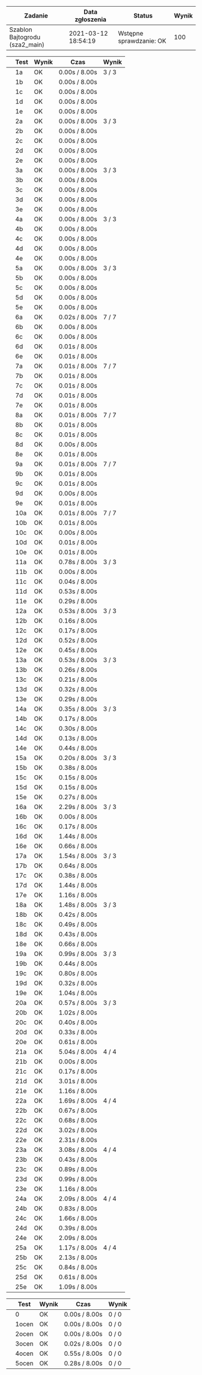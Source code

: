 | Zadanie | Data zgłoszenia | Status | Wynik |
| --- | --- | --- | --- |
| Szablon Bajtogrodu (sza2_main)  | 2021-03-12 18:54:19 |  Wstępne sprawdzanie: OK  |  100  |

|  | Test | Wynik | Czas | Wynik |
| --- | --- | --- | --- | --- |
|  |  1a      |  OK  |  0.00s / 8.00s  |  3 / 3  |
|  |  1b      |  OK  |  0.00s / 8.00s  |
|  |  1c      |  OK  |  0.00s / 8.00s  |
|  |  1d      |  OK  |  0.00s / 8.00s  |
|  |  1e      |  OK  |  0.00s / 8.00s  |
|  |  2a      |  OK  |  0.00s / 8.00s  |  3 / 3  |
|  |  2b      |  OK  |  0.00s / 8.00s  |
|  |  2c      |  OK  |  0.00s / 8.00s  |
|  |  2d      |  OK  |  0.00s / 8.00s  |
|  |  2e      |  OK  |  0.00s / 8.00s  |
|  |  3a      |  OK  |  0.00s / 8.00s  |  3 / 3  |
|  |  3b      |  OK  |  0.00s / 8.00s  |
|  |  3c      |  OK  |  0.00s / 8.00s  |
|  |  3d      |  OK  |  0.00s / 8.00s  |
|  |  3e      |  OK  |  0.00s / 8.00s  |
|  |  4a      |  OK  |  0.00s / 8.00s  |  3 / 3  |
|  |  4b      |  OK  |  0.00s / 8.00s  |
|  |  4c      |  OK  |  0.00s / 8.00s  |
|  |  4d      |  OK  |  0.00s / 8.00s  |
|  |  4e      |  OK  |  0.00s / 8.00s  |
|  |  5a      |  OK  |  0.00s / 8.00s  |  3 / 3  |
|  |  5b      |  OK  |  0.00s / 8.00s  |
|  |  5c      |  OK  |  0.00s / 8.00s  |
|  |  5d      |  OK  |  0.00s / 8.00s  |
|  |  5e      |  OK  |  0.00s / 8.00s  |
|  |  6a      |  OK  |  0.02s / 8.00s  |  7 / 7  |
|  |  6b      |  OK  |  0.00s / 8.00s  |
|  |  6c      |  OK  |  0.00s / 8.00s  |
|  |  6d      |  OK  |  0.01s / 8.00s  |
|  |  6e      |  OK  |  0.01s / 8.00s  |
|  |  7a      |  OK  |  0.01s / 8.00s  |  7 / 7  |
|  |  7b      |  OK  |  0.01s / 8.00s  |
|  |  7c      |  OK  |  0.01s / 8.00s  |
|  |  7d      |  OK  |  0.01s / 8.00s  |
|  |  7e      |  OK  |  0.01s / 8.00s  |
|  |  8a      |  OK  |  0.01s / 8.00s  |  7 / 7  |
|  |  8b      |  OK  |  0.01s / 8.00s  |
|  |  8c      |  OK  |  0.01s / 8.00s  |
|  |  8d      |  OK  |  0.00s / 8.00s  |
|  |  8e      |  OK  |  0.01s / 8.00s  |
|  |  9a      |  OK  |  0.01s / 8.00s  |  7 / 7  |
|  |  9b      |  OK  |  0.01s / 8.00s  |
|  |  9c      |  OK  |  0.01s / 8.00s  |
|  |  9d      |  OK  |  0.00s / 8.00s  |
|  |  9e      |  OK  |  0.01s / 8.00s  |
|  |  10a      |  OK  |  0.01s / 8.00s  |  7 / 7  |
|  |  10b      |  OK  |  0.01s / 8.00s  |
|  |  10c      |  OK  |  0.00s / 8.00s  |
|  |  10d      |  OK  |  0.01s / 8.00s  |
|  |  10e      |  OK  |  0.01s / 8.00s  |
|  |  11a      |  OK  |  0.78s / 8.00s  |  3 / 3  |
|  |  11b      |  OK  |  0.00s / 8.00s  |
|  |  11c      |  OK  |  0.04s / 8.00s  |
|  |  11d      |  OK  |  0.53s / 8.00s  |
|  |  11e      |  OK  |  0.29s / 8.00s  |
|  |  12a      |  OK  |  0.53s / 8.00s  |  3 / 3  |
|  |  12b      |  OK  |  0.16s / 8.00s  |
|  |  12c      |  OK  |  0.17s / 8.00s  |
|  |  12d      |  OK  |  0.52s / 8.00s  |
|  |  12e      |  OK  |  0.45s / 8.00s  |
|  |  13a      |  OK  |  0.53s / 8.00s  |  3 / 3  |
|  |  13b      |  OK  |  0.26s / 8.00s  |
|  |  13c      |  OK  |  0.21s / 8.00s  |
|  |  13d      |  OK  |  0.32s / 8.00s  |
|  |  13e      |  OK  |  0.29s / 8.00s  |
|  |  14a      |  OK  |  0.35s / 8.00s  |  3 / 3  |
|  |  14b      |  OK  |  0.17s / 8.00s  |
|  |  14c      |  OK  |  0.30s / 8.00s  |
|  |  14d      |  OK  |  0.13s / 8.00s  |
|  |  14e      |  OK  |  0.44s / 8.00s  |
|  |  15a      |  OK  |  0.20s / 8.00s  |  3 / 3  |
|  |  15b      |  OK  |  0.38s / 8.00s  |
|  |  15c      |  OK  |  0.15s / 8.00s  |
|  |  15d      |  OK  |  0.15s / 8.00s  |
|  |  15e      |  OK  |  0.27s / 8.00s  |
|  |  16a      |  OK  |  2.29s / 8.00s  |  3 / 3  |
|  |  16b      |  OK  |  0.00s / 8.00s  |
|  |  16c      |  OK  |  0.17s / 8.00s  |
|  |  16d      |  OK  |  1.44s / 8.00s  |
|  |  16e      |  OK  |  0.66s / 8.00s  |
|  |  17a      |  OK  |  1.54s / 8.00s  |  3 / 3  |
|  |  17b      |  OK  |  0.64s / 8.00s  |
|  |  17c      |  OK  |  0.38s / 8.00s  |
|  |  17d      |  OK  |  1.44s / 8.00s  |
|  |  17e      |  OK  |  1.16s / 8.00s  |
|  |  18a      |  OK  |  1.48s / 8.00s  |  3 / 3  |
|  |  18b      |  OK  |  0.42s / 8.00s  |
|  |  18c      |  OK  |  0.49s / 8.00s  |
|  |  18d      |  OK  |  0.43s / 8.00s  |
|  |  18e      |  OK  |  0.66s / 8.00s  |
|  |  19a      |  OK  |  0.99s / 8.00s  |  3 / 3  |
|  |  19b      |  OK  |  0.44s / 8.00s  |
|  |  19c      |  OK  |  0.80s / 8.00s  |
|  |  19d      |  OK  |  0.32s / 8.00s  |
|  |  19e      |  OK  |  1.04s / 8.00s  |
|  |  20a      |  OK  |  0.57s / 8.00s  |  3 / 3  |
|  |  20b      |  OK  |  1.02s / 8.00s  |
|  |  20c      |  OK  |  0.40s / 8.00s  |
|  |  20d      |  OK  |  0.33s / 8.00s  |
|  |  20e      |  OK  |  0.61s / 8.00s  |
|  |  21a      |  OK  |  5.04s / 8.00s  |  4 / 4  |
|  |  21b      |  OK  |  0.00s / 8.00s  |
|  |  21c      |  OK  |  0.17s / 8.00s  |
|  |  21d      |  OK  |  3.01s / 8.00s  |
|  |  21e      |  OK  |  1.16s / 8.00s  |
|  |  22a      |  OK  |  1.69s / 8.00s  |  4 / 4  |
|  |  22b      |  OK  |  0.67s / 8.00s  |
|  |  22c      |  OK  |  0.68s / 8.00s  |
|  |  22d      |  OK  |  3.02s / 8.00s  |
|  |  22e      |  OK  |  2.31s / 8.00s  |
|  |  23a      |  OK  |  3.08s / 8.00s  |  4 / 4  |
|  |  23b      |  OK  |  0.43s / 8.00s  |
|  |  23c      |  OK  |  0.89s / 8.00s  |
|  |  23d      |  OK  |  0.99s / 8.00s  |
|  |  23e      |  OK  |  1.16s / 8.00s  |
|  |  24a      |  OK  |  2.09s / 8.00s  |  4 / 4  |
|  |  24b      |  OK  |  0.83s / 8.00s  |
|  |  24c      |  OK  |  1.66s / 8.00s  |
|  |  24d      |  OK  |  0.39s / 8.00s  |
|  |  24e      |  OK  |  2.09s / 8.00s  |
|  |  25a      |  OK  |  1.17s / 8.00s  |  4 / 4  |
|  |  25b      |  OK  |  2.13s / 8.00s  |
|  |  25c      |  OK  |  0.84s / 8.00s  |
|  |  25d      |  OK  |  0.61s / 8.00s  |
|  |  25e      |  OK  |  1.09s / 8.00s  |

|  | Test | Wynik | Czas | Wynik |
| --- | --- | --- | --- | --- |
|  |  0      |  OK  |  0.00s / 8.00s  |  0 / 0  |
|  |  1ocen      |  OK  |  0.00s / 8.00s  |  0 / 0  |
|  |  2ocen      |  OK  |  0.00s / 8.00s  |  0 / 0  |
|  |  3ocen      |  OK  |  0.02s / 8.00s  |  0 / 0  |
|  |  4ocen      |  OK  |  0.55s / 8.00s  |  0 / 0  |
|  |  5ocen      |  OK  |  0.28s / 8.00s  |  0 / 0  |
